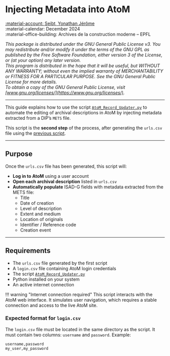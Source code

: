 # Injecting Metadata into AtoM

[:material-account: Seibt, Yonathan Jérôme](https://infoscience.epfl.ch/entities/person/54236519-4a6b-461d-a338-60e3627f13d0)  
:material-calendar: December 2024  
:material-office-building: Archives de la construction moderne – EPFL

*This package is distributed under the GNU General Public License v3. You may redistribute and/or modify it under the terms of the GNU GPL as published by the Free Software Foundation, either version 3 of the License, or (at your option) any later version.*  
*This program is distributed in the hope that it will be useful, but WITHOUT ANY WARRANTY; without even the implied warranty of MERCHANTABILITY or FITNESS FOR A PARTICULAR PURPOSE. See the GNU General Public License for more details.*  
*To obtain a copy of the GNU General Public License, visit [www.gnu.org/licenses/](https://www.gnu.org/licenses/).*

---

This guide explains how to use the script [`AtoM_Record_Updater.py`](#scripts-atom_record_updaterpy) to automate the editing of archival descriptions in AtoM by injecting metadata extracted from a DIP’s `METS` file.

This script is the **second step** of the process, after generating the `urls.csv` file using the [previous script](../AtoM-METS-merger/).

---

## Purpose

Once the `urls.csv` file has been generated, this script will:

- **Log in to AtoM** using a user account
- **Open each archival description** listed in `urls.csv`
- **Automatically populate** ISAD-G fields with metadata extracted from the METS file:
  - Title
  - Date of creation
  - Level of description
  - Extent and medium
  - Location of originals
  - Identifier / Reference code
  - Creation event

---

## Requirements

- The `urls.csv` file generated by the first script
- A `login.csv` file containing AtoM login credentials
- The script [`AtoM_Record_Updater.py`](#scripts-atom_record_updaterpy)
- Python installed on your system
- An active internet connection

!!! warning "Internet connection required"
    This script interacts with the AtoM web interface. It simulates user navigation, which requires a stable connection and access to the live AtoM site.

### Expected format for `login.csv`

The `login.csv` file must be located in the same directory as the script. It must contain two columns: `username` and `password`. Example:

```csv title="login.csv"
username,password
my_user,my_password
```
